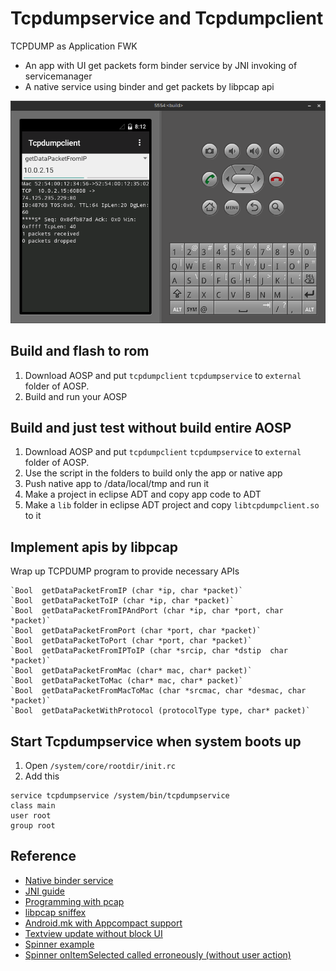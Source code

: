 Tcpdumpservice and Tcpdumpclient
==============
TCPDUMP as Application FWK

*  An app with UI get packets form binder service by JNI invoking of servicemanager
*  A native service using binder and get packets by libpcap api

![Screenshot](https://raw.githubusercontent.com/EiddleChen/Android_TcpdumpServiceClient/master/screenshot/screen.png)

Build and flash to rom
------------------------
1.   Download AOSP and put `tcpdumpclient` `tcpdumpservice` to `external` folder of AOSP.
2.   Build and run your AOSP

Build and just test without build entire AOSP
------------------------
1.   Download AOSP and put `tcpdumpclient` `tcpdumpservice` to `external` folder of AOSP.
2.   Use the script in the folders to build only the app or native app
3.   Push native app to /data/local/tmp and run it
4.   Make a project in eclipse ADT and copy app code to ADT 
5.   Make a `lib` folder in eclipse ADT project and copy `libtcpdumpclient.so` to it   

Implement apis by libpcap
-------------------------
Wrap up TCPDUMP program to provide necessary APIs 
```
`Bool  getDataPacketFromIP (char *ip, char *packet)`
`Bool  getDataPacketToIP (char *ip, char *packet)`
`Bool  getDataPacketFromIPAndPort (char *ip, char *port, char *packet)`
`Bool  getDataPacketFromPort (char *port, char *packet)`
`Bool  getDataPacketToPort (char *port, char *packet)`
`Bool  getDataPacketFromIPToIP (char *srcip, char *dstip  char *packet)`
`Bool  getDataPacketFromMac (char* mac, char* packet)`
`Bool  getDataPacketToMac (char* mac, char* packet)`
`Bool  getDataPacketFromMacToMac (char *srcmac, char *desmac, char *packet)`
`Bool  getDataPacketWithProtocol (protocolType type, char* packet)`
```

Start Tcpdumpservice when system boots up
-----------------
1. Open `/system/core/rootdir/init.rc`
2. Add this
```
service tcpdumpservice /system/bin/tcpdumpservice
class main
user root
group root
```

Reference
------------------------
*  [Native binder service](https://github.com/DaleKocian/Android-Binder-Service-Example)
*  [JNI guide](https://hackpad.com/NDK-Basic-9rhWFyljkMs)
*  [Programming with pcap](http://www.tcpdump.org/pcap.html)
*  [libpcap sniffex](http://www.tcpdump.org/sniffex.c)
*  [Android.mk with Appcompact support](https://android.googlesource.com/platform/packages/apps/UnifiedEmail/+/master/Android.mk)
*  [Textview update without block UI](http://www.ipcas.com/blog/2011/06/threads-in-android-part-2-updating-the-ui/)
*  [Spinner example](http://www.mkyong.com/android/android-spinner-drop-down-list-example/)
*  [Spinner onItemSelected called erroneously (without user action)](http://stackoverflow.com/questions/5124835/spinner-onitemselected-called-erroneously-without-user-action)
